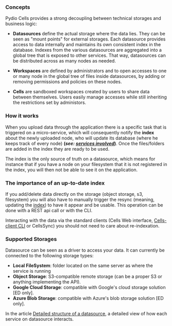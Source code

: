 ### Concepts

Pydio Cells provides a strong decoupling between technical storages and business logic:

- **Datasources** define the actual storage where the data lies. They can be seen as "mount points" for external storages. Each datasource provides access to data internally and maintains its own consistent index in the database. Indexes from the various datasources are aggregated into a global tree that is exposed to other services. That way, datasources can be distributed across as many nodes as needed.

- **Workspaces** are defined by administrators and to open accesses to one or many node in the global tree of files inside datasources, by adding or removing permissions and policies on these nodes.

- **Cells** are sandboxed workspaces created by users to share data between themselves. Users easily manage accesses while still inheriting the restrictions set by administors.


### How it works

When you upload data through the application there is a specific task that is triggered on a micro-service, which will consequently notify the **index** about the newly uploaded node, who will update its database (where he keeps track of every node) **(_see: [services involved](./services-involved)_)**. Once the files/folders are added in the index they are ready to be used.

The index is the only source of truth on a datasource, which means for instance that if you have a node on your filesystem that it is not registered in the index, you will then not be able to see it on the application.

### The importance of an up-to-date index

If you add/delete data directly on the storage (object storage, s3, filesystem) you will also have to manually trigger the resync (meaning, updating the [index](./services-involved)) to have it appear and be usable. This operation can be done with a REST api call or with the CLI.

Interacting with the data via the standard clients (Cells Web interface, [Cells-client CLI](https://github.com/pydio/cells-client) or CellsSync) you should not need to care about re-indexation.

### Supported Storages

Datasource can be seen as a driver to access your data. It can currently be connected to the following storage types:

- **Local FileSystem**: folder located on the same server as where the service is running
- **Object Storage**: S3-compatible remote storage (can be a proper S3 or anything implementing the API).
- **Google Cloud Storage**: compatible with Google's cloud storage solution [ED only].
- **Azure Blob Storage**: compatible with Azure's blob storage solution [ED only].

In the article [Detailed structure of a datasource](./services-involved), a detailed view of how each service on datasource interacts.